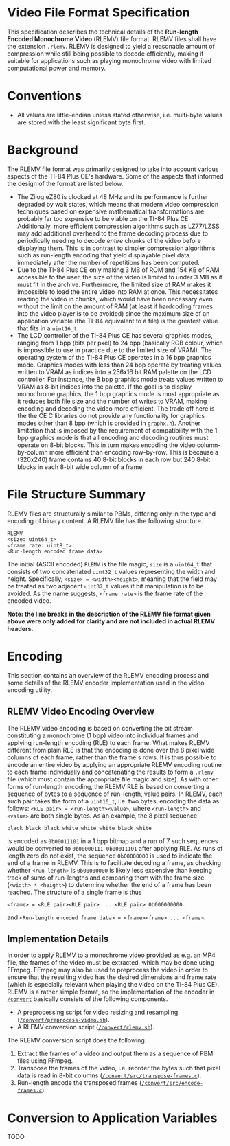 # Video File Format Specification
This specification describes the technical details of the **Run-length Encoded Monochrome Video** (RLEMV) file format. RLEMV files shall have the extension `.rlemv`. RLEMV is designed to yield a reasonable amount of compression while still being possible to decode efficiently, making it suitable for applications such as playing monochrome video with limited computational power and memory.

# Conventions
- All values are little-endian unless stated otherwise, i.e. multi-byte values are stored with the least significant byte first.

# Background
The RLEMV file format was primarily designed to take into account various aspects of the TI-84 Plus CE's hardware. Some of the aspects that informed the design of the format are listed below.
- The Zilog eZ80 is clocked at 48 MHz and its performance is further degraded by wait states, which means that modern video compression techniques based on expensive mathematical transformations are probably far too expensive to be viable on the TI-84 Plus CE. Additionally, more efficient compression algorithms such as LZ77/LZSS may add additional overhead to the frame decoding process due to periodically needing to decode *entire* chunks of the video before displaying them. This is in contrast to simpler compression algorithms such as run-length encoding that yield displayable pixel data immediately after the number of repetitions has been computed.
- Due to the TI-84 Plus CE only making 3 MB of ROM and 154 KB of RAM accessible to the user, the size of the video is limited to under 3 MB as it must fit in the archive. Furthermore, the limited size of RAM makes it impossible to load the entire video into RAM at once. This necessitates reading the video in chunks, which would have been necessary even without the limit on the amount of RAM (at least if hardcoding frames into the video player is to be avoided) since the maximum size of an application variable (the TI-84 equivalent to a file) is the greatest value that fits in a `uint16_t`.
- The LCD controller of the TI-84 Plus CE has several graphics modes, ranging from 1 bpp (bits per pxel) to 24 bpp (basically RGB colour, which is impossible to use in practice due to the limited size of VRAM). The operating system of the TI-84 Plus CE operates in a 16 bpp graphics mode. Graphics modes with less than 24 bpp operate by treating values written to VRAM as indices into a 256x16 bit RAM palette on the LCD controller. For instance, the 8 bpp graphics mode treats values written to VRAM as 8-bit indices into the palette. If the goal is to display monochrome graphics, the 1 bpp graphics mode is most appropriate as it reduces both file size and the number of writes to VRAM, making encoding and decoding the video more efficient. The trade off here is the the CE C libraries do not provide any functionality for graphics modes other than 8 bpp (which is provided in [`graphx.h`](https://ce-programming.github.io/toolchain/libraries/graphx.html)). Another limitation that is imposed by the requirement of compatibility with the 1 bpp graphics mode is that all encoding and decoding routines must operate on 8-bit blocks. This in turn makes encoding the video column-by-column more efficient than encoding row-by-row. This is because a (320x240) frame contains 40 8-bit blocks in each row but 240 8-bit blocks in each 8-bit wide column of a frame.

# File Structure Summary
RLEMV files are structurally similar to PBMs, differing only in the type and encoding of binary content. A RLEMV file has the following structure.

    RLEMV
    <size: uint64_t>
    <frame rate: uint8_t>
    <Run-length encoded frame data>

The initial (ASCII encoded) `RLEMV` is the file magic, `size` is a `uint64_t` that consists of two concatenated `uint32_t` values representing the width and height. Specifically, `<size> = <width><height>`, meaning that the field may be treated as two adjacent `uint32_t` values if bit manipulation is to be avoided. As the name suggests, `<frame rate>` is the frame rate of the encoded video.

**Note: the line breaks in the description of the RLEMV file format given above were only added for clarity and are not included in actual RLEMV headers.**

# Encoding
This section contains an overview of the RLEMV encoding process and some details of the RLEMV encoder implementation used in the video encoding utility.

## RLEMV Video Encoding Overview
The RLEMV video encoding is based on converting the bit stream constituting a monochrome (1 bpp) video into individual frames and applying run-length encoding (RLE) to each frame. What makes RLEMV different from plain RLE is that the encoding is done over the 8 pixel wide columns of each frame, rather than the frame's rows. It is thus possible to encode an entire video by applying an appropriate RLEMV encoding routine to each frame individually and concatenating the results to form a `.rlemv` file (which must contain the appropriate file magic and size). As with other forms of run-length encoding, the RLEMV RLE is based on converting a sequence of bytes to a sequence of run-length, value pairs. In RLEMV, each such pair takes the form of a `uint16_t`, i.e. two bytes, encoding the data as follows: `<RLE pair> = <run-length><value>`, where `<run-length>` and `<value>` are both single bytes. As an example, the 8 pixel sequence

    black black black white white white black white

is encoded as `0b00011101` in a 1 bpp bitmap and a run of 7 such sequences would be converted to `0b00000111 0b00011101` after applying RLE. As runs of length zero do not exist, the sequence `0b00000000` is used to indicate the end of a frame in RLEMV. This is to facilitate decoding a frame, as checking whether `<run-length>` is `0b00000000` is likely less expensive than keeping track of sums of run-lengths and comparing them with the frame size (`<width> * <height>`) to determine whether the end of a frame has been reached. The structure of a single frame is thus

    <frame> = <RLE pair><RLE pair> ... <RLE pair> 0b000000000.

and `<Run-length encoded frame data> = <frame><frame> ... <frame>`.

## Implementation Details
In order to apply RLEMV to a monochrome video provided as e.g. an MP4 file, the frames of the video must be extracted, which may be done using FFmpeg. FFmpeg may also be used to preprocess the video in order to ensure that the resulting video has the desired dimensions and frame rate (which is especially relevant when playing the video on the TI-84 Plus CE). RLEMV is a rather simple format, so the implementation of the encoder in [`/convert`](../convert/) basically consists of the following components.
- A preprocessing script for video resizing and resampling ([`/convert/preprocess-video.sh`](../convert/preprocess-video.sh)).
- A RLEMV conversion script ([`/convert/rlemv.sh`](../convert/rlemv.sh)).

The RLEMV conversion script does the following.
1. Extract the frames of a video and output them as a sequence of PBM files using FFmpeg.
2. Transpose the frames of the video, i.e. reorder the bytes such that pixel data is read in 8-bit columns ([`/convert/src/transpose-frames.c`](../convert/src/transpose-frames.c)).
3. Run-length encode the transposed frames ([`/convert/src/encode-frames.c`](../convert/src/encode-frames.c)).

# Conversion to Application Variables
TODO
